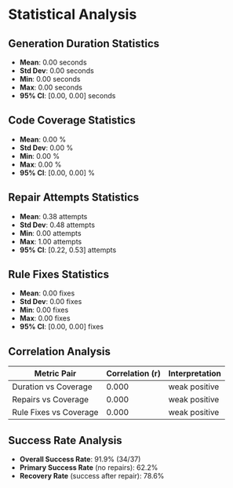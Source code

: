 # Statistical Analysis

## Generation Duration Statistics

- **Mean**: 0.00 seconds
- **Std Dev**: 0.00 seconds
- **Min**: 0.00 seconds
- **Max**: 0.00 seconds
- **95% CI**: [0.00, 0.00] seconds

## Code Coverage Statistics

- **Mean**: 0.00 %
- **Std Dev**: 0.00 %
- **Min**: 0.00 %
- **Max**: 0.00 %
- **95% CI**: [0.00, 0.00] %

## Repair Attempts Statistics

- **Mean**: 0.38 attempts
- **Std Dev**: 0.48 attempts
- **Min**: 0.00 attempts
- **Max**: 1.00 attempts
- **95% CI**: [0.22, 0.53] attempts

## Rule Fixes Statistics

- **Mean**: 0.00 fixes
- **Std Dev**: 0.00 fixes
- **Min**: 0.00 fixes
- **Max**: 0.00 fixes
- **95% CI**: [0.00, 0.00] fixes

## Correlation Analysis

| Metric Pair | Correlation (r) | Interpretation |
|-------------|-----------------|----------------|
| Duration vs Coverage | 0.000 | weak positive |
| Repairs vs Coverage | 0.000 | weak positive |
| Rule Fixes vs Coverage | 0.000 | weak positive |

## Success Rate Analysis

- **Overall Success Rate**: 91.9% (34/37)
- **Primary Success Rate** (no repairs): 62.2%
- **Recovery Rate** (success after repair): 78.6%
